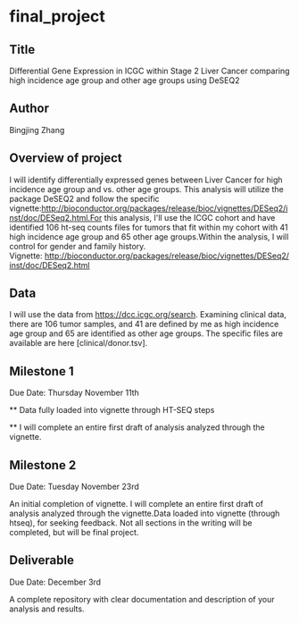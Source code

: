 # final_project
## Title

Differential Gene Expression in ICGC within Stage 2 Liver Cancer comparing high incidence age group and other age groups using DeSEQ2

## Author

Bingjing Zhang

## Overview of project

I will identify differentially expressed genes between Liver Cancer for high incidence age group and vs. other age groups. This analysis will utilize the package DeSEQ2 and follow the specific vignette:http://bioconductor.org/packages/release/bioc/vignettes/DESeq2/inst/doc/DESeq2.html.For this analysis, I'll use the ICGC cohort and have identified 106 ht-seq counts files for tumors that fit within my cohort with 41 high incidence age group and 65 other age groups.Within the analysis, I will control for gender and family history.
Vignette: http://bioconductor.org/packages/release/bioc/vignettes/DESeq2/inst/doc/DESeq2.html

## Data

I will use the data from https://dcc.icgc.org/search. Examining clinical data, there are 106 tumor samples, and 41 are defined by me as high incidence age group and 65 are identified as other age groups. The specific files are available are here [clinical/donor.tsv].

## Milestone 1

Due Date: Thursday November 11th

** Data fully loaded into vignette through HT-SEQ steps

** I will complete an entire first draft of analysis analyzed through the vignette.

## Milestone 2

Due Date: Tuesday November 23rd

An initial completion of vignette. I will complete an entire first draft of analysis analyzed through the vignette.Data loaded into vignette (through htseq), for seeking feedback. Not all sections in the writing will be completed, but will be final project.

## Deliverable

Due Date: December 3rd

A complete repository with clear documentation and description of your analysis and results.
